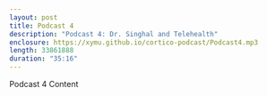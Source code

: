 ```yaml
---
layout: post
title: Podcast 4
description: "Podcast 4: Dr. Singhal and Telehealth"
enclosure: https://xymu.github.io/cortico-podcast/Podcast4.mp3
length: 33861888
duration: "35:16"
---
```

Podcast 4 Content
